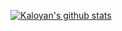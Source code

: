 [![Kaloyan's github stats](https://github-readme-stats.vercel.app/api?username=kktsvetkov&show_icons=true)](https://github.com/kktsvetkov)

<!--
**kktsvetkov/kktsvetkov** is a ✨ _special_ ✨ repository because its `README.md` (this file) appears on your GitHub profile.

Here are some ideas to get you started:

- 🔭 I’m currently working on ...
- 🌱 I’m currently learning ...
- 👯 I’m looking to collaborate on ...
- 🤔 I’m looking for help with ...
- 💬 Ask me about ...
- 📫 How to reach me: ...
- 😄 Pronouns: ...
- ⚡ Fun fact: ...
-->
